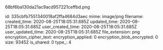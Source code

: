 68bf6ba130da21ac9acd957221ceffbd.png

id: 335cbfb7551340018af2ffa4684d3aec
mime: image/png
filename: 
created_time: 2020-08-25T18:05:31.685Z
updated_time: 2020-08-25T18:05:31.685Z
user_created_time: 2020-08-25T18:05:31.685Z
user_updated_time: 2020-08-25T18:05:31.685Z
file_extension: png
encryption_cipher_text: 
encryption_applied: 0
encryption_blob_encrypted: 0
size: 93452
is_shared: 0
type_: 4